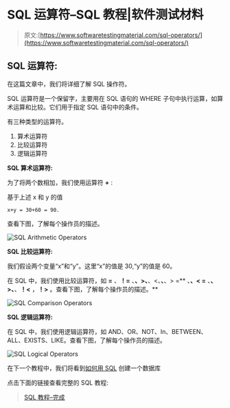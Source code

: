 # SQL 运算符–SQL 教程|软件测试材料

> 原文:[https://www.softwaretestingmaterial.com/sql-operators/](https://www.softwaretestingmaterial.com/sql-operators/)

## SQL 运算符:

在这篇文章中，我们将详细了解 SQL 操作符。

SQL 运算符是一个保留字，主要用在 SQL 语句的 WHERE 子句中执行运算，如算术运算和比较。它们用于指定 SQL 语句中的条件。

有三种类型的运算符。

1.  算术运算符
2.  比较运算符
3.  逻辑运算符

**SQL 算术运算符:**

为了将两个数相加，我们使用运算符 **+** :

基于上述 x 和 y 的值

```
x+y = 30+60 = 90.
```

查看下图，了解每个操作员的描述。

![SQL Arithmetic Operators](img/81afe63e8109910a408c4b0175818aed.png "SQL Arithmetic Operators")

**SQL 比较运算符:**

我们假设两个变量“x”和“y”。这里“x”的值是 30,“y”的值是 60。

在 SQL 中，我们使用比较运算符，如 **=** 、**！=** 、**、>、**、<、**、**、> =** 、**、< =** 、**、>、**、**！<** ，**！>** 。查看下图，了解每个操作员的描述。**

![SQL Comparison Operators](img/26349dcb716708f7f436dff16bfb2d24.png "SQL Comparison Operators")

**SQL 逻辑运算符:**

在 SQL 中，我们使用逻辑运算符，如 AND、OR、NOT、In、BETWEEN、ALL、EXISTS、LIKE。查看下图，了解每个操作员的描述。

![SQL Logical Operators](img/9b3afb5045099e71d2377ff9caae6126.png "SQL Logical Operators")

在下一个教程中，我们将看到[如何用 SQL](https://www.softwaretestingmaterial.com/sql-create-database/) 创建一个数据库

点击下面的链接查看完整的 SQL 教程:

> [SQL 教程–完成](https://www.softwaretestingmaterial.com/sql-tutorial-complete/)